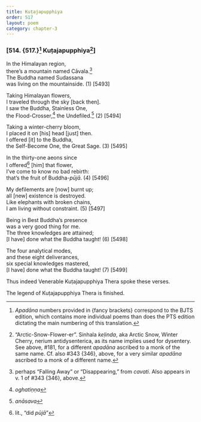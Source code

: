 ```yaml
---
title: Kuṭajapupphiya
order: 517
layout: poem
category: chapter-3
---
```


### \[514. {517.}[^1] Kuṭajapupphiya[^2]\]

In the Himalayan region,  
there’s a mountain named Cāvala.[^3]  
The Buddha named Sudassana  
was living on the mountainside. (1) \[5493\]

Taking Himalayan flowers,  
I traveled through the sky \[back then\].  
I saw the Buddha, Stainless One,  
the Flood-Crosser,[^4] the Undefiled.[^5] (2) \[5494\]

Taking a winter-cherry bloom,  
I placed it on \[his\] head \[just\] then.  
I offered \[it\] to the Buddha,  
the Self-Become One, the Great Sage. (3) \[5495\]

In the thirty-one aeons since  
I offered[^6] \[him\] that flower,  
I’ve come to know no bad rebirth:  
that’s the fruit of Buddha-*pūjā*. (4) \[5496\]

My defilements are \[now\] burnt up;  
all \[new\] existence is destroyed.  
Like elephants with broken chains,  
I am living without constraint. (5) \[5497\]

Being in Best Buddha’s presence  
was a very good thing for me.  
The three knowledges are attained;  
\[I have\] done what the Buddha taught! (6) \[5498\]

The four analytical modes,  
and these eight deliverances,  
six special knowledges mastered,  
\[I have\] done what the Buddha taught! (7) \[5499\]

Thus indeed Venerable Kuṭajapupphiya Thera spoke these verses.

The legend of Kuṭajapupphiya Thera is finished.

[^1]: *Apadāna* numbers provided in {fancy brackets} correspond to the BJTS edition, which contains more individual poems than does the PTS edition dictating the main numbering of this translation.

[^2]: “Arctic-Snow-Flower-er”. Sinhala *keḷinda*, aka Arctic Snow, Winter Cherry, nerium antidysenterica, as its name implies used for dysentery. See above, \#181, for a different *apadāna* ascribed to a monk of the same name. Cf. also \#343 {346}, above, for a very similar *apadāna* ascribed to a monk of a different name.

[^3]: perhaps “Falling Away” or “Disappearing,” from *cavati*. Also appears in v. 1 of \#343 {346}, above.

[^4]: *oghatiṇṇa*

[^5]: *anāsava*

[^6]: lit., “did *pūjā*”
